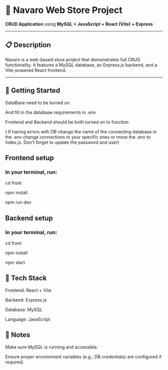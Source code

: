 # 🛒 Navaro Web Store Project

**CRUD Application** using **MySQL + JavaScript + React (Vite) + Express**

---

## 📋 Description

Navaro is a web-based store project that demonstrates full CRUD functionality. It features a MySQL database, an Express.js backend, and a Vite-powered React frontend.

---

## 🚀 Getting Started


DataBase need to be turned on

And fill in the database requirements in .env

Frontend and Backend should be both turned on to function

( If having errors with DB change the name of the connecting database in the .env change connections to your specific ones or move the .env to index.js. Don't forget to update the password and user) 


## Frontend setup

### In your terminal, run:

cd front

npm install

npm run dev



## Backend setup

### In your terminal, run:

cd front

npm install

npm start


## 🧰 Tech Stack
Frontend: React + Vite

Backend: Express.js

Database: MySQL

Language: JavaScript

## 📎 Notes
Make sure MySQL is running and accessible.

Ensure proper environment variables (e.g., DB credentials) are configured if required.
